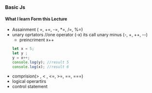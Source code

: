 ### Basic Js  
#### What I learn Form this Lecture 
- Assainment ( =, +=, -=, *=, /=, %=)
- unary oprtators    //one operator (-x) its call unary minus  (-, +, ++,  --)
  - preincriment x++
  ```javascript
  let x = 5;
  let y ;
  y = x++;
  console.log(y); //result 5
  console.log(x); //result 6
  
  ```
- comprision(> , < , <=, >=, ==, ===)
- logical operartirs
- control statement